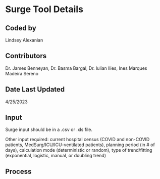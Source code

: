 # Surge Tool Details

## Coded by
Lindsey Alexanian

## Contributors
Dr. James Benneyan, Dr. Basma Bargal, Dr. Iulian Ilies, Ines Marques Madeira Sereno

## Date Last Updated
4/25/2023

## Input

Surge input should be in a .csv or .xls file.

Other input required: current hospital census (COVID and non-COVID patients, MedSurg/ICU/ICU-ventilated patients), planning period (in # of days), calculation mode (deterministic or random), type of trend/fitting (exponential, logistic, manual, or doubling trend)

## Process
